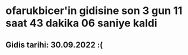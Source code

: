 # ofarukbicer'in gidisine son 3 gun 11 saat 43 dakika 06 saniye kaldi

## Gidis tarihi: 30.09.2022 :(